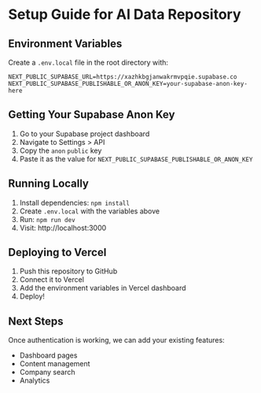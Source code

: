 # Setup Guide for AI Data Repository

## Environment Variables

Create a `.env.local` file in the root directory with:

```env
NEXT_PUBLIC_SUPABASE_URL=https://xazhkbgjanwakrmvpqie.supabase.co
NEXT_PUBLIC_SUPABASE_PUBLISHABLE_OR_ANON_KEY=your-supabase-anon-key-here
```

## Getting Your Supabase Anon Key

1. Go to your Supabase project dashboard
2. Navigate to Settings > API
3. Copy the `anon` `public` key
4. Paste it as the value for `NEXT_PUBLIC_SUPABASE_PUBLISHABLE_OR_ANON_KEY`

## Running Locally

1. Install dependencies: `npm install`
2. Create `.env.local` with the variables above
3. Run: `npm run dev`
4. Visit: http://localhost:3000

## Deploying to Vercel

1. Push this repository to GitHub
2. Connect it to Vercel
3. Add the environment variables in Vercel dashboard
4. Deploy!

## Next Steps

Once authentication is working, we can add your existing features:

- Dashboard pages
- Content management
- Company search
- Analytics
